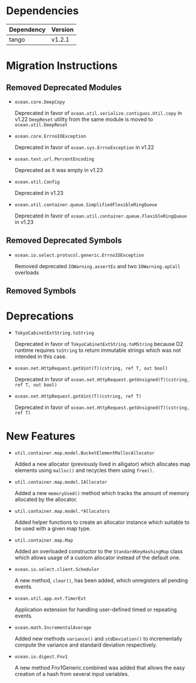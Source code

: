 Dependencies
============

Dependency | Version
-----------|---------
tango      | v1.2.1

Migration Instructions
======================

Removed Deprecated Modules
--------------------------

* `ocean.core.DeepCopy`

  Deprecated in favor of `ocean.util.serialize.contiguos.Util.copy` in v1.22
  `DeepReset` utility from the same module is moved to `ocean.util.DeepReset`

* `ocean.core.ErrnoIOException`

  Deprecated in favor of `ocean.sys.ErrnoException` in v1.22

* `ocean.text.url.PercentEncoding`

  Deprecated as it was empty in v1.23

* `ocean.util.Config`

  Deprecated in v1.23

* `ocean.util.container.queue.SimplifiedFlexibleRingQueue`

  Deprecated in favor of `ocean.util.container.queue.FlexibleRingQueue` in v1.23

Removed Deprecated Symbols
--------------------------

* `ocean.io.select.protocol.generic.ErrnoIOException`

  Removed deprecated `IOWarning.assertEx` and two `IOWarning.opCall` overloads


Removed Symbols
---------------

Deprecations
============

* `TokyoCabinetExtString.toString`

  Deprecated in favor of `TokyoCabinetExtString.toMString` because D2 runtime
  requires `toString` to return immutable strings which was not intended in
  this case.

* `ocean.net.HttpRequest.getUint(T)(cstring, ref T, out bool)`

  Deprecated in favor of `ocean.net.HttpRequest.getUnsigned(T)(cstring, ref T, out bool)`

* `ocean.net.HttpRequest.getUint(T)(cstring, ref T)`

  Deprecated in favor of `ocean.net.HttpRequest.getUnsigned(T)(cstring, ref T)`

New Features
============

* `util.container.map.model.BucketElementMallocAllocator`

  Added a new allocator (previously lived in alligator) which allocates map
  elements using `malloc()` and recycles them using `free()`.

* `util.container.map.model.IAllocator`

  Added a new `memoryUsed()` method which tracks the amount of memory allocated
  by the allocator.

* `util.container.map.model.*Allocators`

  Added helper functions to create an allocator instance which suitable to be
  used with a given map type.

* `util.container.map.Map`

  Added an overloaded constructor to the `StandardKeyHashingMap` class which
  allows usage of a custom allocator instead of the default one.

* `ocean.io.select.client.Scheduler`

  A new method, `clear()`, has been added, which unregisters all pending events.

* `ocean.util.app.ext.TimerExt`

  Application extension for handling user-defined timed or repeating events.

* `ocean.math.IncrementalAverage`

  Added new methods `variance()` and `stdDeviation()` to incrementally compute
  the variance and standard deviation respectively.

* `ocean.io.digest.Fnv1`

  A new method Fnv1Generic.combined was added that allows the easy creation of a hash
  from several input variables.
